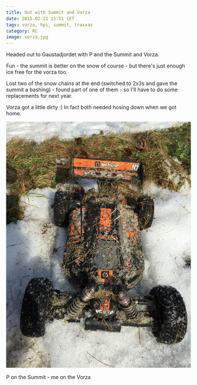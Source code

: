 ```yaml
---
title: Out with Summit and Vorza
date: 2015-02-21 15:51 CET
tags: vorza, hpi, summit, traxxas
category: RC
image: vorza.jpg
---
```


Headed out to Gaustadjordet with P and the Summit and Vorza.

Fun - the summit is better on the snow of course - but there's just enough ice free for the vorza too.

Lost two of the snow chains at the end (switched to 2x3s and gave the summit a bashing) - found part of one of them - so I'll have to do some replacements for next year.

Vorza got a little dirty :) In fact both needed hosing down when we got home.

![HPI Vorza](vorza.jpg 'HPI Vorza')

P on the Summit - me on the Vorza

<embed-youtube id="54ql2NhNd8A"></embed-youtube>
